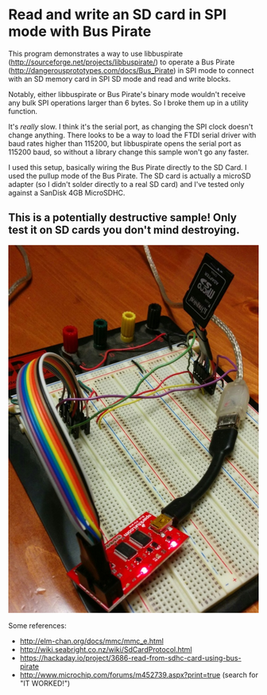 # Read and write an SD card in SPI mode with Bus Pirate

This program demonstrates a way to use libbuspirate (http://sourceforge.net/projects/libbuspirate/)
to operate a Bus Pirate (http://dangerousprototypes.com/docs/Bus_Pirate) in SPI mode to connect with an SD memory card in SPI SD mode and read and write blocks.

Notably, either libbuspirate or Bus Pirate's binary mode wouldn't receive any bulk SPI operations larger than 6 bytes.  So I broke them up in a utility function. 

It's *really* slow.  I think it's the serial port, as changing the SPI clock doesn't change anything.  There looks to be a way to load the FTDI serial driver with baud rates higher than 115200, but libbuspirate opens the serial port as 115200 baud, so without a library change this sample won't go any faster.

I used this setup, basically wiring the Bus Pirate directly to the SD Card.  I used the pullup mode of the Bus Pirate.  The SD card is actually a microSD adapter (so I didn't solder directly to a real SD card) and I've tested only against a SanDisk 4GB MicroSDHC.

## This is a potentially destructive sample!  Only test it on SD cards you don't mind destroying.

![Testing Setup](https://raw.githubusercontent.com/bradgrantham/sd_card_spi_tests/master/buspirate-sdcard.jpg)

Some references:

* http://elm-chan.org/docs/mmc/mmc_e.html
* http://wiki.seabright.co.nz/wiki/SdCardProtocol.html
* https://hackaday.io/project/3686-read-from-sdhc-card-using-bus-pirate
* http://www.microchip.com/forums/m452739.aspx?print=true (search for "IT WORKED!")
